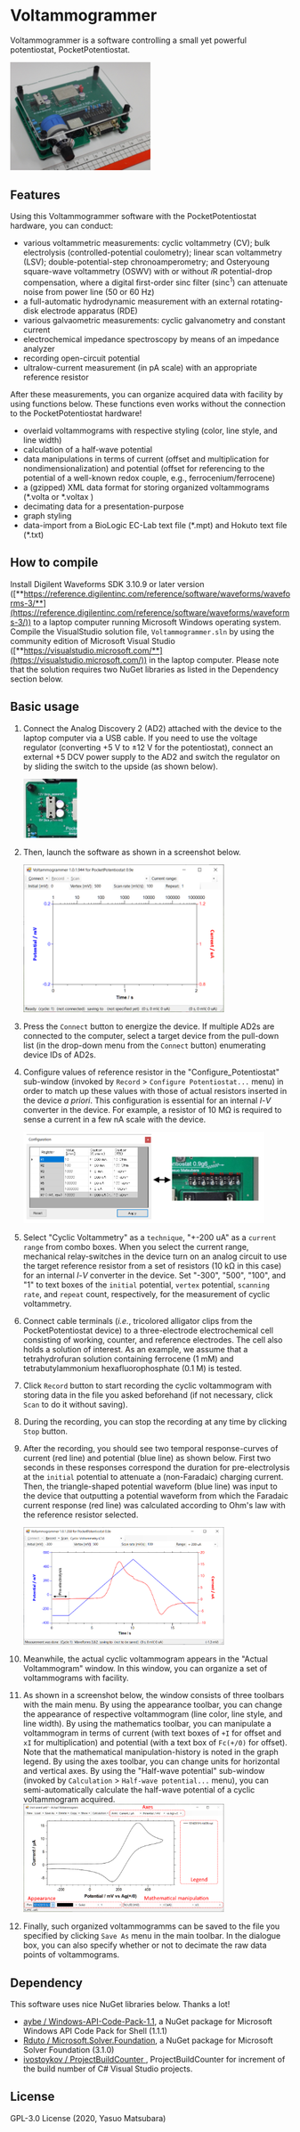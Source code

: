 # Voltammogrammer

Voltammogrammer is a software controlling a small yet powerful potentiostat, PocketPotentiostat.

<img src=".README.md/toc.jpg" alt=".README.md/toc.jpg" width=50% />



## Features

Using this Voltammogrammer software with the PocketPotentiostat hardware, you can conduct:

- various voltammetric measurements: cyclic voltammetry (CV);  bulk electrolysis (controlled-potential coulometry); linear scan voltammetry (LSV); double-potential-step chronoamperometry; and Osteryoung square-wave voltammetry (OSWV) with or without *i*R potential-drop compensation, where a digital first-order sinc filter (sinc<sup>1</sup>) can attenuate noise from power line (50 or 60 Hz)
- a full-automatic hydrodynamic measurement with an external rotating-disk electrode apparatus (RDE)
- various galvaometric measurements: cyclic galvanometry and constant current
- electrochemical impedance spectroscopy by means of an impedance analyzer 
- recording open-circuit potential
- ultralow-current measurement (in pA scale) with an appropriate reference resistor

After these measurements, you can organize acquired data with facility by using functions below. These functions even works without the connection to the PocketPotentiostat hardware!

- overlaid voltammograms with respective styling (color, line style, and line width)
- calculation of a half-wave potential
- data manipulations in terms of current (offset and multiplication for nondimensionalization) and potential (offset for referencing to the potential of a well-known redox couple, e.g., ferrocenium/ferrocene)
- a (gzipped) XML data format for storing organized voltammograms (*.volta or *.voltax )
- decimating data for a presentation-purpose
- graph styling  
- data-import from a BioLogic EC-Lab text file (\*.mpt) and Hokuto text file (\*.txt)



## How to compile

Install Digilent Waveforms SDK 3.10.9 or later version ([**https://reference.digilentinc.com/reference/software/waveforms/waveforms-3/**](https://reference.digilentinc.com/reference/software/waveforms/waveforms-3/)) to a laptop computer running Microsoft Windows operating system. Compile the VisualStudio solution file, `Voltammogrammer.sln` by using the community edition of Microsoft Visual Studio ([**https://visualstudio.microsoft.com/**](https://visualstudio.microsoft.com/)) in the laptop computer. Please note that the solution requires two NuGet libraries as listed in the Dependency section below.

## Basic usage

1. Connect the Analog Discovery 2 (AD2) attached with the device to the laptop computer via a USB cable. If you need to use the voltage regulator (converting +5 V to ±12 V for the potentiostat), connect an external +5 DCV power supply to the AD2 and switch the regulator on by sliding the switch to the upside (as shown below).

   <img src=".README.md/Fig1.jpg" alt="Fig1" width=20% />

2. Then, launch the software as shown in a screenshot below.

   <img src=".README.md/Fig2.png" alt="Fig2" width="75%" />

3. Press the `Connect` button to energize the device. If multiple AD2s are connected to the computer, select a target device from the pull-down list (in the drop-down menu from the `Connect` button) enumerating device IDs of AD2s.

4. Configure values of reference resistor in the "Configure_Potentiostat" sub-window (invoked by `Record` > `Configure Potentiostat...` menu) in order to match up these values with those of actual resistors inserted in the device *a priori*. This configuration is essential for an internal *I*-*V* converter in the device. For example, a resistor of 10 MΩ is required to sense a current in a few nA scale with the device. 

   <img src=".README.md/Fig4.png" alt="Fig2" width="90%" />

5. Select "Cyclic Voltammetry" as a `technique`, "+-200 uA" as a `current range` from combo boxes. When you select the current range, mechanical relay-switches in the device turn on an analog circuit to use the target reference resistor from a set of resistors (10 kΩ in this case) for an internal *I*-*V* converter in the device. Set "-300", "500", "100", and "1" to text boxes of the `initial` potential, `vertex` potential, `scanning rate`, and `repeat` count, respectively, for the measurement of cyclic voltammetry.

6. Connect cable terminals (*i.e.*, tricolored alligator clips from the PocketPotentiostat device) to a three-electrode electrochemical cell consisting of working, counter, and reference electrodes. The cell also holds a solution of interest. As an example, we assume that a tetrahydrofuran solution containing ferrocene (1 mM) and tetrabutylammonium hexafluorophosphate (0.1 M) is tested. 

7. Click `Record` button to start recording the cyclic voltammogram with storing data in the file you asked beforehand (if not necessary, click `Scan` to do it without saving). 

8. During the recording, you can stop the recording at any time by clicking `Stop` button.

9. After the recording, you should see two temporal response-curves of current (red line) and potential (blue line) as shown below. First two seconds in these responses correspond the duration for pre-electrolysis at the `initial` potential to attenuate a (non-Faradaic) charging current. Then, the triangle-shaped potential waveform (blue line) was input to the device that outputting a potential waveform from which the Faradaic current response (red line) was calculated according to Ohm's law with the reference resistor selected.

   <img src=".README.md/Fig9.png" alt="Fig2" width="75%" /> 

10. Meanwhile, the actual cyclic voltammogram appears in the "Actual Voltammogram" window. In this window, you can organize a set of voltammograms with facility.

11. As shown in a screenshot below, the window consists of three toolbars with the main menu. By using the appearance toolbar, you can change the appearance of respective voltammogram (line color, line style, and line width). By using the mathematics toolbar, you can manipulate a voltammogram in terms of current (with text boxes of `+I`  for offset and `xI` for multiplication) and potential (with a text box of `Fc(+/0)` for offset). Note that the mathematical manipulation-history is noted in the graph legend. By using the axes toolbar, you can change units for horizontal and vertical axes. By using the "Half-wave potential" sub-window (invoked by `Calculation` > `Half-wave potential...` menu), you can semi-automatically calculate the half-wave potential of a cyclic voltammogram acquired. 
    <img src=".README.md/Fig11.png" alt="Fig2" width="75%" />

12. Finally, such organized voltammogramms can be saved to the file you specified by clicking `Save As` menu in the main toolbar. In the dialogue box, you can also specify whether or not to decimate the raw data points of voltammograms.



## Dependency

This software uses nice NuGet libraries below. Thanks a lot!

-  [aybe / Windows-API-Code-Pack-1.1](https://github.com/aybe/Windows-API-Code-Pack-1.1), a NuGet package for Microsoft Windows API Code Pack for Shell (1.1.1)
-  [Rduto / Microsoft.Solver.Foundation](https://www.nuget.org/packages/Microsoft.Solver.Foundation), a NuGet package for Microsoft Solver Foundation (3.1.0)
-  [ivostoykov /
ProjectBuildCounter ](https://github.com/ivostoykov/ProjectBuildCounter), ProjectBuildCounter for increment of the build
number of C# Visual Studio projects.


## License

GPL-3.0 License (2020, Yasuo Matsubara)
